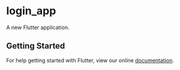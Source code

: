 # login_app

A new Flutter application.

## Getting Started

For help getting started with Flutter, view our online
[documentation](https://flutter.io/).

